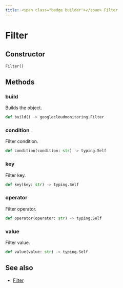 ```yaml
---
title: <span class="badge builder"></span> Filter
---
```

# <span class="badge builder"></span> Filter

## Constructor

```python
Filter()
```
## Methods

### <span class="badge object-method"></span> build

Builds the object.

```python
def build() -> googlecloudmonitoring.Filter
```

### <span class="badge object-method"></span> condition

Filter condition.

```python
def condition(condition: str) -> typing.Self
```

### <span class="badge object-method"></span> key

Filter key.

```python
def key(key: str) -> typing.Self
```

### <span class="badge object-method"></span> operator

Filter operator.

```python
def operator(operator: str) -> typing.Self
```

### <span class="badge object-method"></span> value

Filter value.

```python
def value(value: str) -> typing.Self
```

## See also

 * <span class="badge object-type-class"></span> [Filter](./object-Filter.md)
